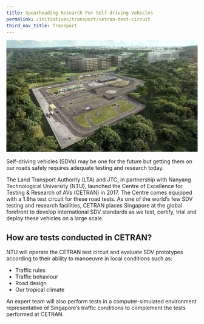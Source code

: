 ```yaml
---
title: Spearheading Research For Self-driving Vehicles
permalink: /initiatives/transport/cetran-test-circuit
third_nav_title: Transport
---
```

![CETRAN Test Circuit](/images/initiatives/CETRAN-test-circuit.jpg)

Self-driving vehicles (SDVs) may be one for the future but getting them on our roads safely requires adequate testing and research today.

The Land Transport Authority (LTA) and JTC, in partnership with Nanyang Technological University (NTU), launched the Centre of Excellence for Testing & Research of AVs (CETRAN) in 2017. The Centre comes equipped with a 1.8ha test circuit for these road tests. As one of the world’s few SDV testing and research facilities, CETRAN places Singapore at the global forefront to develop international SDV standards as we test, certify, trial and deploy these vehicles on a large scale.

## How are tests conducted in CETRAN?

NTU will operate the CETRAN test circuit and evaluate SDV prototypes according to their ability to manoeuvre in local conditions such as:

*  Traffic rules
*  Traffic behaviour
*   Road design
*   Our tropical climate

An expert team will also perform tests in a computer-simulated environment representative of Singapore’s traffic conditions to complement the tests performed at CETRAN.